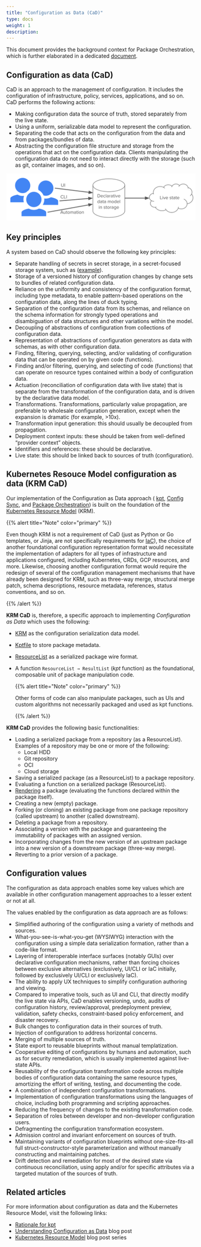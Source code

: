 ```yaml
---
title: "Configuration as Data (CaD)"
type: docs
weight: 1
description: 
---
```


This document provides the background context for Package Orchestration, which is further
elaborated in a dedicated [document](package-orchestration.md).

## Configuration as data (CaD)

CaD is an approach to the management of configuration. It includes the configuration of
infrastructure, policy, services, applications, and so on. CaD performs the following actions:

* Making configuration data the source of truth, stored separately from the live state.
* Using a uniform, serializable data model to represent the configuration.
* Separating the code that acts on the configuration from the data and from packages/bundles of
  data.
* Abstracting the configuration file structure and storage from the operations that act on the
  configuration data. Clients manipulating the configuration data do not need to interact directly
  with the storage (such as git, container images, and so on).

![CaD Overview](/static/images/porch/CaD-Overview.svg)

## Key principles

A system based on CaD should observe the following key principles:

* Separate handling of secrets in secret storage, in a secret-focused storage system, such as
  ([example](https://cert-manager.io/)).
* Storage of a versioned history of configuration changes by change sets to bundles of related
  configuration data.
* Reliance on the uniformity and consistency of the configuration format, including type metadata,
  to enable pattern-based operations on the configuration data, along the lines of duck typing.
* Separation of the configuration data from its schemas, and reliance on the schema information for
  strongly typed operations and disambiguation of data structures and other variations within the
  model.
* Decoupling of abstractions of configuration from collections of configuration data.
* Representation of abstractions of configuration generators as data with schemas, as with other
  configuration data.
* Finding, filtering, querying, selecting, and/or validating of configuration data that can be
  operated on by given code (functions).
* Finding and/or filtering, querying, and selecting of code (functions) that can operate on
  resource types contained within a body of configuration data.
* Actuation (reconciliation of configuration data with live state) that is separate from the
  transformation of the configuration data, and is driven by the declarative data model.
* Transformations. Transformations, particularly value propagation, are preferable to wholesale
  configuration generation, except when the expansion is dramatic (for example, >10x).
* Transformation input generation: this should usually be decoupled from propagation.
* Deployment context inputs: these should be taken from well-defined “provider context” objects.
* Identifiers and references: these should be declarative.
* Live state: this should be linked back to sources of truth (configuration).

## Kubernetes Resouce Model configuration as data (KRM CaD)

Our implementation of the Configuration as Data approach (
[kpt](https://kpt.dev),
[Config Sync](https://cloud.google.com/anthos-config-management/docs/config-sync-overview),
and [Package Orchestration](https://github.com/nephio-project/porch))
is built on the foundation of the
[Kubernetes Resource Model](https://github.com/kubernetes/design-proposals-archive/blob/main/architecture/resource-management.md)
(KRM).

{{% alert title="Note" color="primary" %}}

Even though KRM is not a requirement of CaD (just as Python or Go templates, or Jinja, are not
specifically requirements for [IaC](https://en.wikipedia.org/wiki/Infrastructure_as_code)), the
choice of another foundational configuration representation format would necessitate the
implementation of adapters for all types of infrastructure and applications configured, including
Kubernetes, CRDs, GCP resources, and more. Likewise, choosing another configuration format would
require the redesign of several of the configuration management mechanisms that have already been
designed for KRM, such as three-way merge, structural merge patch, schema descriptions, resource
metadata, references, status conventions, and so on.

{{% /alert %}}


**KRM CaD** is, therefore, a specific approach to implementing *Configuration as Data* which uses
the following:

* [KRM](https://github.com/kubernetes/design-proposals-archive/blob/main/architecture/resource-management.md)
  as the configuration serialization data model.
* [Kptfile](https://kpt.dev/reference/schema/kptfile/) to store package metadata.
* [ResourceList](https://kpt.dev/reference/schema/resource-list/) as a serialized package wire
  format.
* A function `ResourceList → ResultList` (*kpt* function) as the foundational, composable unit of
  package manipulation code.
  
  {{% alert title="Note" color="primary" %}}

  Other forms of code can also manipulate packages, such as UIs and custom algorithms not
  necessarily packaged and used as kpt functions.

  {{% /alert %}}


**KRM CaD** provides the following basic functionalities:

* Loading a serialized package from a repository (as a ResourceList). Examples of a repository may
  be one or more of the following:
  * Local HDD
  * Git repository
  * OCI
  * Cloud storage
* Saving a serialized package (as a ResourceList) to a package repository.
* Evaluating a function on a serialized package (ResourceList).
* [Rendering](https://kpt.dev/book/04-using-functions/#declarative-function-execution) a package
  (evaluating the functions declared within the package itself).
* Creating a new (empty) package.
* Forking (or cloning) an existing package from one package repository (called upstream) to another
  (called downstream).
* Deleting a package from a repository.
* Associating a version with the package and guaranteeing the immutability of packages with an
  assigned version.
* Incorporating changes from the new version of an upstream package into a new version of a
  downstream package (three-way merge).
* Reverting to a prior version of a package.

## Configuration values

The configuration as data approach enables some key values which are available in other
configuration management approaches to a lesser extent or not at all.

The values enabled by the configuration as data approach are as follows:

* Simplified authoring of the configuration using a variety of methods and sources.
* What-you-see-is-what-you-get (WYSIWYG) interaction with the configuration using a simple data
  serialization formation, rather than a code-like format.
* Layering of interoperable interface surfaces (notably GUIs) over declarative configuration
  mechanisms, rather than forcing choices between exclusive alternatives (exclusively, UI/CLI or
  IaC initially, followed by exclusively UI/CLI or exclusively IaC).
* The ability to apply UX techniques to simplify configuration authoring and viewing.
* Compared to imperative tools, such as UI and CLI, that directly modify the live state via APIs,
  CaD enables versioning, undo, audits of configuration history, review/approval, predeployment
  preview, validation, safety checks, constraint-based policy enforcement, and disaster recovery.
* Bulk changes to configuration data in their sources of truth.
* Injection of configuration to address horizontal concerns.
* Merging of multiple sources of truth.
* State export to reusable blueprints without manual templatization.
* Cooperative editing of configurations by humans and automation, such as for security remediation,
  which is usually implemented against live-state APIs.
* Reusability of the configuration transformation code across multiple bodies of configuration data
  containing the same resource types, amortizing the effort of writing, testing, and documenting
  the code.
* A combination of independent configuration transformations.
* Implementation of configuration transformations using the languages of choice, including both
  programming and scripting approaches.
* Reducing the frequency of changes to the existing transformation code.
* Separation of roles between developer and non-developer configuration users.
* Defragmenting the configuration transformation ecosystem.
* Admission control and invariant enforcement on sources of truth.
* Maintaining variants of configuration blueprints without one-size-fits-all full
  struct-constructor-style parameterization and without manually constructing and maintaining
  patches.
* Drift detection and remediation for most of the desired state via continuous reconciliation,
  using apply and/or for specific attributes via a targeted mutation of the sources of truth.

## Related articles

For more information about configuration as data and the Kubernetes Resource Model, visit the
following links:

* [Rationale for kpt](https://kpt.dev/guides/rationale)
* [Understanding Configuration as Data](https://cloud.google.com/blog/products/containers-kubernetes/understanding-configuration-as-data-in-kubernetes)
  blog post
* [Kubernetes Resource Model](https://cloud.google.com/blog/topics/developers-practitioners/build-platform-krm-part-1-whats-platform)
  blog post series
